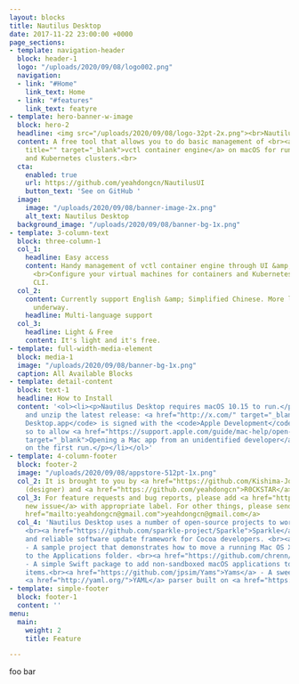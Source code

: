 ```yaml
---
layout: blocks
title: Nautilus Desktop
date: 2017-11-22 23:00:00 +0000
page_sections:
- template: navigation-header
  block: header-1
  logo: "/uploads/2020/09/08/logo002.png"
  navigation:
  - link: "#Home"
    link_text: Home
  - link: "#features"
    link_text: featyre
- template: hero-banner-w-image
  block: hero-2
  headline: <img src="/uploads/2020/09/08/logo-32pt-2x.png"><br>Nautilus <strong>Desktop</strong>
  content: A free tool that allows you to do basic management of <br><a href="https://github.com/VMwareFusion/nautilus"
    title="" target="_blank">vctl container engine</a> on macOS for running containers
    and Kubernetes clusters.<br>
  cta:
    enabled: true
    url: https://github.com/yeahdongcn/NautilusUI
    button_text: 'See on GitHub '
  image:
    image: "/uploads/2020/09/08/banner-image-2x.png"
    alt_text: Nautilus Desktop
  background_image: "/uploads/2020/09/08/banner-bg-1x.png"
- template: 3-column-text
  block: three-column-1
  col_1:
    headline: Easy access
    content: Handy management of vctl container engine through UI &amp; Touch Bar.
      <br>Configure your virtual machines for containers and Kubernetes cluster without
      CLI.
  col_2:
    content: Currently support English &amp; Simplified Chinese. More languages are
      underway.
    headline: Multi-language support
  col_3:
    headline: Light & Free
    content: It's light and it's free.
- template: full-width-media-element
  block: media-1
  image: "/uploads/2020/09/08/banner-bg-1x.png"
  caption: All Available Blocks
- template: detail-content
  block: text-1
  headline: How to Install
  content: '<ol><li><p>Nautilus Desktop requires macOS 10.15 to run.</p></li><li><p>Download
    and unzip the latest release: <a href="http://x.com/" target="_blank">X</a></p></li><li><p><code>Nautilus
    Desktop.app</code> is signed with the <code>Apple Development</code> certificate,
    so to allow <a href="https://support.apple.com/guide/mac-help/open-a-mac-app-from-an-unidentified-developer-mh40616/mac"
    target="_blank">Opening a Mac app from an unidentified developer</a> is required
    on the first run.</p></li></ol>'
- template: 4-column-footer
  block: footer-2
  image: "/uploads/2020/09/08/appstore-512pt-1x.png"
  col_2: It is brought to you by <a href="https://github.com/Kishima-Jo">Kishima-Jo</a>
    (designer) and <a href="https://github.com/yeahdongcn">R0CKSTAR</a> (developer).
  col_3: For feature requests and bug reports, please add <a href="https://github.com/yeahdongcn/yeahdongcn.github.io/issues/new">a
    new issue</a> with appropriate label. For other things, please send an Email to<a
    href="mailto:yeahdongcn@gmail.com">yeahdongcn@gmail.com</a>
  col_4: 'Nautilus Desktop uses a number of open-source projects to work properly:
    <br><a href="https://github.com/sparkle-project/Sparkle">Sparkle</a> - Secure
    and reliable software update framework for Cocoa developers. <br><a href="https://github.com/potionfactory/LetsMove">LetsMove</a>
    - A sample project that demonstrates how to move a running Mac OS X application
    to the Applications folder. <br><a href="https://github.com/chrenn/LoginItemKit">LoginItemKit</a>
    - A simple Swift package to add non-sandboxed macOS applications to user login
    items.<br><a href="https://github.com/jpsim/Yams">Yams</a> - A sweet and swifty
    <a href="http://yaml.org/">YAML</a> parser built on <a href="https://github.com/yaml/libyaml">LibYAML</a>.'
- template: simple-footer
  block: footer-1
  content: ''
menu:
  main:
    weight: 2
    title: Feature

---
```

foo bar